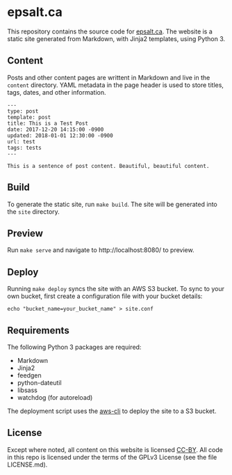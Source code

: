 # epsalt.ca
This repository contains the source code for [epsalt.ca][website]. The
website is a static site generated from Markdown, with Jinja2
templates, using Python 3.

## Content
Posts and other content pages are writtent in Markdown and live in the
`content` directory. YAML metadata in the page header is used to store
titles, tags, dates, and other information.

```
---
type: post
template: post
title: This is a Test Post
date: 2017-12-20 14:15:00 -0900
updated: 2018-01-01 12:30:00 -0900
url: test
tags: tests
---

This is a sentence of post content. Beautiful, beautiful content.
```

## Build
To generate the static site, run `make build`. The site will be
generated into the `site` directory.

## Preview
Run `make serve` and navigate to http://localhost:8080/ to preview.

## Deploy
Running `make deploy` syncs the site with an AWS S3 bucket. To sync to
your own bucket, first create a configuration file with your bucket
details:

```
echo "bucket_name=your_bucket_name" > site.conf
```

## Requirements
The following Python 3 packages are required:

- Markdown
- Jinja2
- feedgen
- python-dateutil
- libsass
- watchdog (for autoreload)

The deployment script uses the [aws-cli][aws] to deploy the site to a
S3 bucket.

## License

Except where noted, all content on this website is
licensed [CC-BY][cc-by]. All code in this repo is licensed under the
terms of the GPLv3 License (see the file LICENSE.md).

[website]: http://epsalt.ca
[aws]: https://aws.amazon.com/cli/
[cc-by]: https://creativecommons.org/licenses/by/4.0/
